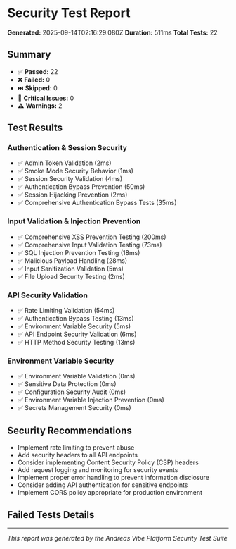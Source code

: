 # Security Test Report

**Generated:** 2025-09-14T02:16:29.080Z
**Duration:** 511ms
**Total Tests:** 22

## Summary

- ✅ **Passed:** 22
- ❌ **Failed:** 0
- ⏭️ **Skipped:** 0
- 🚨 **Critical Issues:** 0
- ⚠️ **Warnings:** 2

## Test Results

### Authentication & Session Security

- ✅ Admin Token Validation (2ms)
- ✅ Smoke Mode Security Behavior (1ms)
- ✅ Session Security Validation (4ms)
- ✅ Authentication Bypass Prevention (50ms)
- ✅ Session Hijacking Prevention (2ms)
- ✅ Comprehensive Authentication Bypass Tests (35ms)

### Input Validation & Injection Prevention

- ✅ Comprehensive XSS Prevention Testing (200ms)
- ✅ Comprehensive Input Validation Testing (73ms)
- ✅ SQL Injection Prevention Testing (18ms)
- ✅ Malicious Payload Handling (28ms)
- ✅ Input Sanitization Validation (5ms)
- ✅ File Upload Security Testing (2ms)

### API Security Validation

- ✅ Rate Limiting Validation (54ms)
- ✅ Authentication Bypass Testing (13ms)
- ✅ Environment Variable Security (5ms)
- ✅ API Endpoint Security Validation (6ms)
- ✅ HTTP Method Security Testing (13ms)

### Environment Variable Security

- ✅ Environment Variable Validation (0ms)
- ✅ Sensitive Data Protection (0ms)
- ✅ Configuration Security Audit (0ms)
- ✅ Environment Variable Injection Prevention (0ms)
- ✅ Secrets Management Security (0ms)

## Security Recommendations

- Implement rate limiting to prevent abuse
- Add security headers to all API endpoints
- Consider implementing Content Security Policy (CSP) headers
- Add request logging and monitoring for security events
- Implement proper error handling to prevent information disclosure
- Consider adding API authentication for sensitive endpoints
- Implement CORS policy appropriate for production environment

## Failed Tests Details

---

_This report was generated by the Andreas Vibe Platform Security Test Suite_
